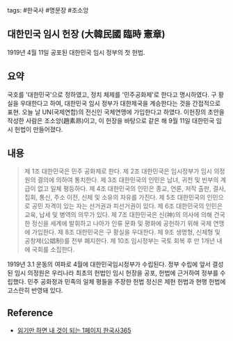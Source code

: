 tags: #한국사 #명문장 #조소앙

## 대한민국 임시 헌장 (大韓民國 臨時 憲章)
1919년 4월 11일 공포된 대한민국 임시 정부의 첫 헌법.

## 요약
국호를 '대한민국'으로 정하였고, 정치 체제를 '민주공화제'로 한다고 명시하였다.
구 황실을 우대한다고 하여, 대한민국 임시 정부가 대한제국을 계승한다는 것을 간접적으로 표현.
오늘 날 UN(국제연합)의  전신인 국제연맹에 가입한다고 하였다.
이헌장의 초안을 작성한 사람은 조소앙(趙素昻)이고, 이 헌장을 바탕으로 같은 해 9월 11일 대한민국 임시 헌법이 만들어졌다.

## 내용
> 제 1조 대한민국은 민주 공화제로 한다.
제 2조 대한민국은  임시정부가 임시 의정원의 결의에 의하여 통치한다.
제 3조 대한민국의 인민은 남녀, 귀천 및 빈부의 계급이 없고 일체 평등하다.
제 4조 대한민국의 인민은 종교, 언론, 저작 출판, 결사, 집회, 통신, 주소 이전, 신체 및 소유의 자유를 가진다.
제 5조 대한민국의 인민으로 공민 자격이 있는 자는 선거권과 피선거권이 있다.
제 6조 대한민국의 인민은 교육, 납세 및 병역의 의무가 있다.
제 7조 대한민국은 신(神)의 의사에 의해 건국한 정신을 세계에 발휘하고 나아가 인류 문화 및 평화에 공헌하기 위해 국제 연맹에 가입한다. 
제 8조 대한민국은 구 황실을 우대한다.
제 9조 생명형, 신체형 및 공창제(公娼制)를 전부 폐지한다. 
제 10조 임시정부는 국토 회복 후 만 1개년 내에 국회를 소집한다.

1919년 3.1 운동의 여파로 4월에 대한민국임시정부가 수립된다. 정부 수립에 앞서 결성된 임시 의정원은 우리나라 최초의 헌법인 임시 헌장을 공포, 헌법에 근거하여 정부를 수립했다. 민주 공화정과 민족의 일체 평들을 주장한 헌법 정신은 제헌 헌법과 현행 헌법에 고스란히 반영돼 있다.

## Reference
- [읽기만 하면 내 것이 되는 1페이지 한국사365](http://www.yes24.com/Product/Goods/90460886)